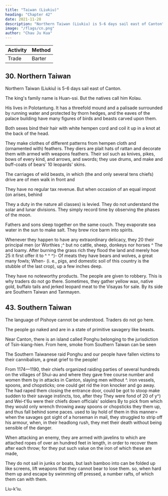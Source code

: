 ```yaml
---
title: "Taiwan (Liukiu)"
heading: "Chapter 42"
date: 2021-11-28
description: "Northern Taiwan (Liukiu) is 5-6 days sail east of Canton"
image: "/flags/cn.png"
author: "Chau Ju Kua"
---
```



Activity | Method 
--- | ---
Trade | Barter


## 30. Northern Taiwan

Northern Taiwan (Liukiu) is 5-6 days sail east of Canton. 

The king's family name is Huan-ssi. But the natives call him Kolau. 

His lives in Polotantung. It has a threefold mound and a palisade surrounded by running water and protected by thorn hedges, and the eaves of the palace building have many figures of birds and beasts carved upon them.


Both sexes bind their hair with white hempen cord and coil it up in a knot at the back of the head. 

They make clothes of different patterns from hempen cloth and (ornamented with) feathers.
They
diers are
plait hats of rattan
and decorate them with
armed with weapons
feathers. Their sol
such as knives, pikes, bows
of every kind,
and arrows, and swords; they use drums, and make
and
buff-coats of bears'
10 leopards' skins.

The carriages of wild beasts,
in
which (the
and only several tens
chiefs) drive are
of
men walk in front and

They have no regular tax revenue. But when occasion
of
an equal impost (on
arises,
behind

They
a duty in the nature
all classes) is levied.
They do not understand the solar and lunar divisions. They simply record time by observing the phases of the moon.

Fathers and sons sleep together on the same couch. They evaporate sea water in the sun to make salt. They brew rice barm into spirits.

Whenever they happen to have any extraordinary delicacy, they 20 their principal
men
(or
Worthies
;^
but no
cattle, sheep,
donkeys nor horses ^ The
and loamy. After burning the grass
rich
they flood the land and merely hoe
25
it
first offer it to
^ ^ ^)-
Of meats they have bears and wolves, a great many
fowls;
When-
(i.
e.,
pigs,
and domestic
soil of this
country
is the stubble of the last crop),
up a few inches deep.


They have no noteworthy products. The people are given to robbery. This is why traders do not go there. Sometimes, they gather yellow wax, native gold, buffalo tails and jerked leopard meat to the Visayas for sale. By its side are Southern Taiwan and Tanmayen.



<!-- Notes.

the indications
There is no doubt that the country here called Liu-k'iu is Formosa,
used by the
was
Liu-k'iu
name
The
point.
this
on
conclusive
quite
furnished by our author are
all the islands from the coast of Fu-kien to Japan.
designate
century-to
sixteenth
the
Chinese-prior
1)
35
Our author has taken nearly textually all this
-from Sui-shu, 81,io-i3, which relates
paragraphs
chapter- with the exception of the two
(81,is») that in A. D. 605, a certain
states
It
617.
to
581
A.
D.
from
to the period extending
and some others, (reported or noted) that every spring and
Hervey
St.
Denis, Ethnographie,
I,
414.
last
skipper, called
Ho-man
(>fffl*
#),
when looking eastward one distinguished
40 autumn, when the sky was clear and there was no wind,
11*164
NORTHERN FOKMOSA.
somotMng resembling smoke or
1,42
know how many thousand U away
Kuan (;^ '^) to go to sea to seek for strange
mist, but they did not
In 607 the Emperor having ordered Chu
he took Ho-man with him and sailed
to Liu-k'iu.
A
expedition to Liu-k'iu, which, judging by the course
it
was.
places,
year or so afterwards the Chinese sent an
sailed, was the Formosan coast E. of the
it
Pescadores. This expedition captured and sacked the king's capital and carried
After this relations with this country came to an end. See
off
the population.
HerveySt. Denis, Ethnographie,
5
I,
422—424, and G. Schlegel, T'oung-pao, VI, 174 et seqq.
or Ko te'i- (^j) tou
2) Sui-shu, loc. cit., says the king was styled Eo-la-tou ("^^
^\
«it is not known, it remarks, whence (his family) comes, but it has r uled over the country for several
generations)). The people also called the ruler E'o-lau-yang ("pp -^ :^) and his consort 10
^)
To-pa-ch'a
(^^
means
headmen were called Niait-liau (j&
J ).
name of the king's residence, and which commonly
be understood here as meaning «a village)), in which sense our
jj^ ^k)' ^^^
The character tung
'*"'*'
('/|3) s^ft^r the
«ravine)), is clearly to
author uses the character (written
in his chapter on
|l||n|)
Hal-nan in speaking of the villages of
the aborigines. Sui-shu, 81,11" says of Liu-k'iu ceach villagehas
its'
own
little chief))
("^jS
;^
15
A-\ ^£)- Each tung comprised a certain number of hamlets (jpit), ruled by local headmen.
In modern Kuang-tung a tung ('^1^) is equivalent to a ta-hiang {'/^
* community of
^fP)'
villages, or parish, as a subdivision of a ssi, or township, which again is a subdivision of a terri-
tory in charge of a district magistrate. See Hirth,
China Review,
II.
1873, 158.
Sui-shu, 81,12*, remarks that the people have deep-set eyes and long noses,
somewhat 20
The men pull out their moustaches, the hair on their
temples and wherever it grows on their bodies. The women tattoo insects and snakes on their
hands. This last custom, we may add, is still observed in the Liu-k'iu islands; some of the natives
of Formosa tattoo their faces.
3)
like
the people of Western Asia (Hu).
presumably our author's interpretation of the unintelligible phrase in Sui-shu 25
«The prince rides a mu-shou (lit. 'wooden animal') C^P ^^ T^J ^^) and
«the princelings ride a loto (lit. 'a low table') carved to look like an animal ("yK ^P ^& i^H,
4)
This
which
(81,ii'')
is
says:
5) Sui-shu,
81,12* says:
the divisions of the seasons
reckon a year
6)
{^
«0f meats
(Q^
MM
(fi!*t)
«By looking
'^ff)-
at the
waxing and waning
of the
moon they reckon
Tliey await the drying-up of (certain) medicinal plants to 30
^ ^ M>-
^'^ ii^
they have bears,
etc.».
This
is
a quotation from Sui-shu
the products of Liu-k'iu. The addition of the word jou ameat))
is
(81,ia'')
giving
clearly an error on the part of
our author or the editor of his work.
7)
is
This reference to a regular trade existing between Formosa and the Philippine islands 35
Were it not that our author calls the Pescadores by the name of
extremely interesting.
P'6ng-hu, one would be disposed to think that he was referring to this latter group of islands,
which in the Yiian period were called San-sii. See Yiian-shi, 210,15.
On P'i-sho-y§, or Southern Formosa, see infra, p. 165. T'an-ma-yen, in Cantonese Tam-
may be Botol Tobago island off the S. coast of Formosa.
40
From the fact that our author takes practically all his information concerning Northern
8)
'
ba-gan,
Formosa from the Sui-shu, and from his remark that traders did not in his time visit that part
of the island, it seems fair to assume that intercourse was not kept up after the Chinese discovery
Imbault Huart, L'ile Formose, 4, who is of a contrary
Tuan-lin (Hervey St. Denis, Ethnographie, I, 42'1) says distinctly, that since 45
the time of the Sui there was no intercourse with Liu-k'iu. The Liu-k'iu-kuo-chI (3E^ 3Sfe
|i9
15,io''-ii* agrees with this. The first mission to China from Liu-k'iu proper was in the fifth
year of Hung-wu of the Ming (A. D. 1372).
of the island in A. D. 607. See however, C.
opinion, but -->


## 43. Southern Taiwan

The language of Pishoye cannot be understood. Traders do not go here. 

The people go naked and are in a state of primitive savagery like beasts.

Near Canton, there is an island called Ponghu belonging to the jurisdiction of Tsin-kiang-hien. From here, smoke from Southern Taiwan can be seen

The Southern Taiwanese raid Ponghu and our people have fallen victims to their cannibalism, a great grief to the people!

From 1174—1190, their chiefs organized raiding parties of several hundreds on the villages of Shui-au and  where they gave free course number and women
them by
in
attacks
in Canton,
slaying
men
without
^.
iron vessels, spoons, and chopsticks; one could get rid
the iron knocker and go away.
The
had raped them
closing the entrance door,
could be got to stoop
make sudden to their savage instincts,
too, after they
They were fond of
20 of
y^) and Wei-t'6u
were
their chiefs
down
officials' soldiers
By
to pick
from which they would only wrench
throwing away spoons or chopsticks they
them up, and thus
fall
behind some paces.
used to lay hold of them in this manner= when
the savages got sight of a horseman in mail, they struggled to strip off his armour, when, in their headlong rush, they met their death without being sensible of the danger.

When attacking an enemy, they are armed with javelins to which are attached ropes of over an hundred feet in length, in order to recover them
after each throw; for they put such value on the iron of which these are made,

They do not sail in junks or boats, but lash bamboo into can be folded up like screens,
lift weapons that they cannot bear to lose them.
so, when hard them up and escape by swimming
off pressed, a number
rafts, of which them can with them.

Liu-k'iu. 

<!-- 
In the preceding chapter our author says that P'i-sho-ye is beside
in
the
country
of the
could
be
seen
smoke
(P'6ng-hu)
Pescadores
now states, that from the

consequently
P'i-sho-ye,
cMu-fu. See Playfair,
it
1,43
was the south-western coast
and Towns, JVs 1087.
of Formosa. Tsin-kiang-hifin is Ts'uan-
Cities
Terrien de Lacouperie, China
before the Chinese, 127, was the first to identify the
P'i-sho-ye with the Visaya or Bisaya of the Philippines.
— 255,
of the Chinese to the Philippine Islands, 253
More recently B. Laufer,
greatly strengthened the evidence, previously based solely
however, thinks the text of Sung-shi, 491,1
— which
is
P'i-sho-ye, refers to only one raid on the China coast,
is
an abstract of our author's account of the
by a band of Visayans who had failed in a
this,
however,
wrong, for both our author and Sung-shi state that during the period A. D. 1174
these raids on the Fu-kien coast were of frequent occurrence.
The
— 1190
10
P'i-sho-ye were consequently
established along the south-western coast of Formosa
they were of Philippine origin. This belief further strengthened by the statement of our author
is
5
on phonetic coincidence. Laufer,
descent on the Formosan coast, and had been driven to attack that of China. In
he
in his Relations
has on aculture-historical considerations))
at that time, but
it
seems probable that
in the preceding chapter that the people of Liu-k'iu, the Formosans immediately to the north of
the P'i-sh5-ye, had regular trade relations with the Philippines (San-sii). It must be noted that- 15
the raiders
came
to
China on
not in boats as they would have done had they come directly
rafts,
from the Philippines.
Although phonetic coincidence
is
but poor evidence on which to base identifications, never-
still a branch of the Pepohuan Formosans called the
Taihoku plain and in the Kelung and Tamsui districts 20
of Formosa. The name resembles somewhat P'i-sho-y6. See J. W. Davidson, Island of Formosa,
581, C. Imbault Huart, op. cit, 256 et seqq., and R. Tor ii, Aboriginal Tribes of Eastern
theless
it is
interesting to note that there is
Pazehhe tribe
living scattered over the
Formosa (Hansel Zasshi, XII,
JV»
10), 48.
Wei-t'6u exists at the present day, it is situated on the spit of land to the east of and
opposite Quemoy island in Chang-chou Bay. It seems likely that these raids by the Formosans 25
continued for some time. In 1211, according to the Ts'uan-ch6u-fu-cM, the foreign traders
2)
residing in Ts'uan-ch6u petitioned the Throne to be allowed to put the city walls in thorough
repair with funds to be raised by subscription
made frequent
3)
also
Ma
Hervey
among themselves. The Japanese
pirates also
descents on the Fu-ki6n coast at this time.
Tuan-lin, WBn-hien-tung-k'au, 347,4, reproduces
St. Denis, Ethnographie, I, 425.
this chapter of
our author. See 30
 -->